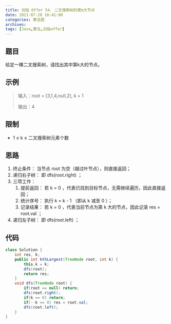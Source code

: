 ```yaml
---
title: 剑指 Offer 54. 二叉搜索树的第k大节点
date: 2021-07-28 16:41:00
categories: 算法题
archives:
tags: [Java,算法,剑指offer]
---
```


## 题目

给定一棵二叉搜索树，请找出其中第k大的节点。

## 示例

> 输入：root = [3,1,4,null,2], k = 1
>
> 输出：4
>

<!--more-->

## 限制

- 1 ≤ k ≤ 二叉搜索树元素个数

## 思路 

1. 终止条件： 当节点 root 为空（越过叶节点），则直接返回；
2. 递归右子树： 即 dfs(root.right) ；
3. 三项工作：
   1. 提前返回： 若 k = 0 ，代表已找到目标节点，无需继续遍历，因此直接返回；
   2. 统计序号： 执行 k = k - 1 （即从 k 减至 0 ）；
   3. 记录结果： 若 k = 0 ，代表当前节点为第 k 大的节点，因此记录 res = root.val ；
4. 递归左子树： 即 dfs(root.left) ；

## 代码

```java
class Solution {
    int res, k;
    public int kthLargest(TreeNode root, int k) {
        this.k = k;
        dfs(root);
        return res;
    }
    void dfs(TreeNode root) {
        if(root == null) return;
        dfs(root.right);
        if(k == 0) return;
        if(--k == 0) res = root.val;
        dfs(root.left);
    }
}

```

